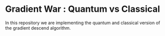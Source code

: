 # Gradient War : Quantum vs Classical
In this repository we are implementing the quantum and classical version of the gradient descend algorithm.
